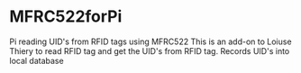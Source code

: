 # MFRC522forPi
Pi reading UID's from RFID tags using MFRC522
This is an add-on to Loiuse Thiery to read RFID tag
and get the UID's from RFID tag. Records UID's into 
local database
